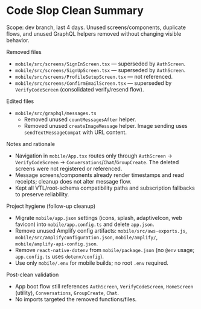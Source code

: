 # Code Slop Clean Summary

Scope: dev branch, last 4 days. Unused screens/components, duplicate flows, and unused GraphQL helpers removed without changing visible behavior.

Removed files
- `mobile/src/screens/SignInScreen.tsx` — superseded by `AuthScreen`.
- `mobile/src/screens/SignUpScreen.tsx` — superseded by `AuthScreen`.
- `mobile/src/screens/ProfileSetupScreen.tsx` — not referenced.
- `mobile/src/screens/ConfirmEmailScreen.tsx` — superseded by `VerifyCodeScreen` (consolidated verify/resend flow).

Edited files
- `mobile/src/graphql/messages.ts`
  - Removed unused `countMessagesAfter` helper.
  - Removed unused `createImageMessage` helper. Image sending uses `sendTextMessageCompat` with URL content.

Notes and rationale
- Navigation in `mobile/App.tsx` routes only through `AuthScreen` → `VerifyCodeScreen` → `Conversations`/`Chat`/`GroupCreate`. The deleted screens were not registered or referenced.
- Message screens/components already render timestamps and read receipts; cleanup does not alter message flow.
- Kept all VTL/root-schema compatibility paths and subscription fallbacks to preserve reliability.

Project hygiene (follow-up cleanup)
- Migrate `mobile/app.json` settings (icons, splash, adaptiveIcon, web favicon) into `mobile/app.config.ts` and delete `app.json`.
- Remove unused Amplify config artifacts: `mobile/src/aws-exports.js`, `mobile/src/amplifyconfiguration.json`, `mobile/amplify/`, `mobile/amplify-api-config.json`.
- Remove `react-native-dotenv` from `mobile/package.json` (no `@env` usage; `app.config.ts` uses `dotenv/config`).
- Use only `mobile/.env` for mobile builds; no root `.env` required.

Post-clean validation
- App boot flow still references `AuthScreen`, `VerifyCodeScreen`, `HomeScreen` (utility), `Conversations`, `GroupCreate`, `Chat`.
- No imports targeted the removed functions/files.


